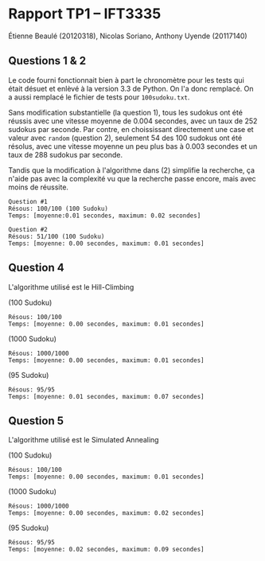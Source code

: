 Rapport TP1 – IFT3335
=====================

Étienne Beaulé (20120318), Nicolas Soriano, Anthony Uyende (20117140)

Questions 1 & 2
---------------

Le code fourni fonctionnait bien à part le chronomètre pour les tests qui était désuet et enlèvé à la version 3.3 de Python. On l'a donc remplacé. On a aussi remplacé le fichier de tests pour `100sudoku.txt`.

Sans modification substantielle (la question 1), tous les sudokus ont été réussis avec une vitesse moyenne de 0.004 secondes, avec un taux de 252 sudokus par seconde. Par contre, en choississant directement une case et valeur avec `random` (question 2), seulement 54 des 100 sudokus ont été résolus, avec une vitesse moyenne un peu plus bas à 0.003 secondes et un taux de 288 sudokus par seconde.

Tandis que la modification à l'algorithme dans (2) simplifie la recherche, ça n'aide pas avec la complexité vu que la recherche passe encore, mais avec moins de réussite.

```
Question #1
Résous: 100/100 (100 Sudoku)
Temps: [moyenne:0.01 secondes, maximum: 0.02 secondes]

Question #2
Résous: 51/100 (100 Sudoku)
Temps: [moyenne: 0.00 secondes, maximum: 0.01 secondes]
```
Question 4
-----------
L'algorithme utilisé est le Hill-Climbing

(100 Sudoku)
```
Résous: 100/100
Temps: [moyenne: 0.00 secondes, maximum: 0.01 secondes]
```
(1000 Sudoku)
```
Résous: 1000/1000
Temps: [moyenne: 0.00 secondes, maximum: 0.01 secondes]
```
(95 Sudoku)
```
Résous: 95/95
Temps: [moyenne: 0.01 secondes, maximum: 0.07 secondes]
```

Question 5
-----------
L'algorithme utilisé est le Simulated Annealing

(100 Sudoku)
```
Résous: 100/100
Temps: [moyenne: 0.00 secondes, maximum: 0.01 secondes]
```
(1000 Sudoku)
```
Résous: 1000/1000
Temps: [moyenne: 0.00 secondes, maximum: 0.02 secondes]
```
(95 Sudoku)
```
Résous: 95/95
Temps: [moyenne: 0.02 secondes, maximum: 0.09 secondes]
```